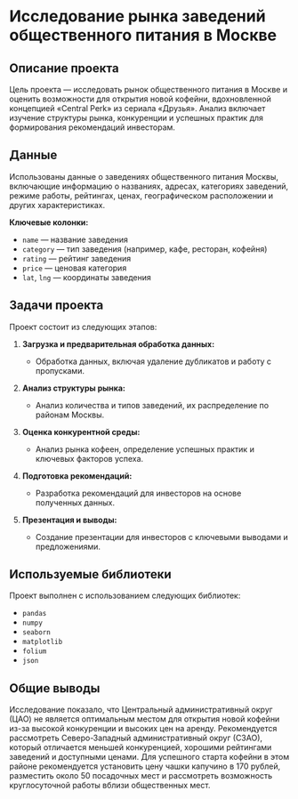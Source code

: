 # Исследование рынка заведений общественного питания в Москве

## Описание проекта

Цель проекта — исследовать рынок общественного питания в Москве и оценить возможности для открытия новой кофейни, вдохновленной концепцией «Central Perk» из сериала «Друзья». Анализ включает изучение структуры рынка, конкуренции и успешных практик для формирования рекомендаций инвесторам.

## Данные

Использованы данные о заведениях общественного питания Москвы, включающие информацию о названиях, адресах, категориях заведений, режиме работы, рейтингах, ценах, географическом расположении и других характеристиках.

**Ключевые колонки:**
- `name` — название заведения
- `category` — тип заведения (например, кафе, ресторан, кофейня)
- `rating` — рейтинг заведения
- `price` — ценовая категория
- `lat`, `lng` — координаты заведения

## Задачи проекта

Проект состоит из следующих этапов:

1. **Загрузка и предварительная обработка данных:**
   - Обработка данных, включая удаление дубликатов и работу с пропусками.
   
2. **Анализ структуры рынка:**
   - Анализ количества и типов заведений, их распределение по районам Москвы.
   
3. **Оценка конкурентной среды:**
   - Анализ рынка кофеен, определение успешных практик и ключевых факторов успеха.
   
4. **Подготовка рекомендаций:**
   - Разработка рекомендаций для инвесторов на основе полученных данных.
   
5. **Презентация и выводы:**
   - Создание презентации для инвесторов с ключевыми выводами и предложениями.

## Используемые библиотеки

Проект выполнен с использованием следующих библиотек:

- `pandas`
- `numpy`
- `seaborn`
- `matplotlib`
- `folium`
- `json`

## Общие выводы

Исследование показало, что Центральный административный округ (ЦАО) не является оптимальным местом для открытия новой кофейни из-за высокой конкуренции и высоких цен на аренду. Рекомендуется рассмотреть Северо-Западный административный округ (СЗАО), который отличается меньшей конкуренцией, хорошими рейтингами заведений и доступными ценами. Для успешного старта кофейни в этом районе рекомендуется установить цену чашки капучино в 170 рублей, разместить около 50 посадочных мест и рассмотреть возможность круглосуточной работы вблизи общественных мест.

